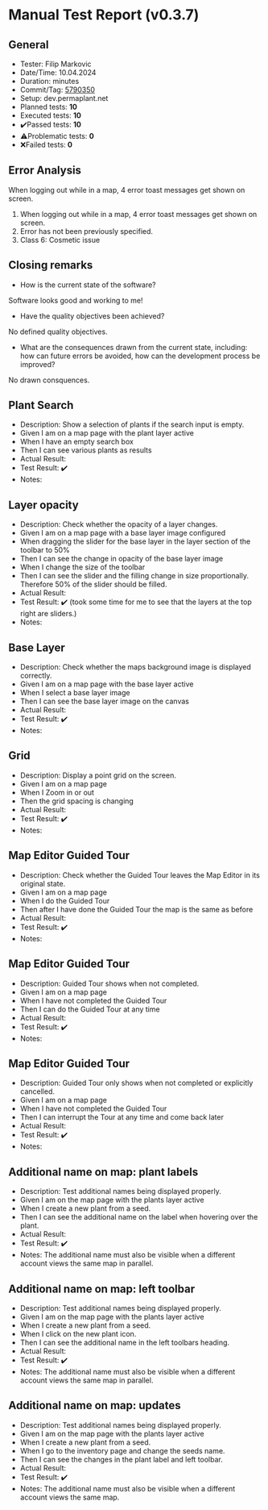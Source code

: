 # Manual Test Report (v0.3.7)

## General

- Tester: Filip Markovic
- Date/Time: 10.04.2024
- Duration: minutes
- Commit/Tag: [5790350](https://github.com/ElektraInitiative/PermaplanT/commit/5790350ec433075dc6ac3779b62ff8a1b87b40d3)
- Setup: dev.permaplant.net
- Planned tests: **10**
- Executed tests: **10**
- ✔️Passed tests: **10**
- ⚠️Problematic tests: **0**
- ❌Failed tests: **0**

## Error Analysis

When logging out while in a map, 4 error toast messages get shown on screen.

1. When logging out while in a map, 4 error toast messages get shown on screen.
2. Error has not been previously specified.
3. Class 6: Cosmetic issue

## Closing remarks

- How is the current state of the software?

Software looks good and working to me!

- Have the quality objectives been achieved?

No defined quality objectives.

- What are the consequences drawn from the current state, including: how can future errors be avoided, how can the development process be improved?

No drawn consquences.

## Plant Search

- Description: Show a selection of plants if the search input is empty.
- Given I am on a map page with the plant layer active
- When I have an empty search box
- Then I can see various plants as results
- Actual Result:
- Test Result: ✔️
- Notes:

## Layer opacity

- Description: Check whether the opacity of a layer changes.
- Given I am on a map page with a base layer image configured
- When dragging the slider for the base layer in the layer section of the toolbar to 50%
- Then I can see the change in opacity of the base layer image
- When I change the size of the toolbar
- Then I can see the slider and the filling change in size proportionally. Therefore 50% of the slider should be filled.
- Actual Result:
- Test Result: ✔️ (took some time for me to see that the layers at the top right are sliders.)
- Notes:

## Base Layer

- Description: Check whether the maps background image is displayed correctly.
- Given I am on a map page with the base layer active
- When I select a base layer image
- Then I can see the base layer image on the canvas
- Actual Result:
- Test Result: ✔️
- Notes:

## Grid

- Description: Display a point grid on the screen.
- Given I am on a map page
- When I Zoom in or out
- Then the grid spacing is changing
- Actual Result:
- Test Result: ✔️
- Notes:

## Map Editor Guided Tour

- Description: Check whether the Guided Tour leaves the Map Editor in its original state.
- Given I am on a map page
- When I do the Guided Tour
- Then after I have done the Guided Tour the map is the same as before
- Actual Result:
- Test Result: ✔️
- Notes:

## Map Editor Guided Tour

- Description: Guided Tour shows when not completed.
- Given I am on a map page
- When I have not completed the Guided Tour
- Then I can do the Guided Tour at any time
- Actual Result:
- Test Result: ✔️
- Notes:

## Map Editor Guided Tour

- Description: Guided Tour only shows when not completed or explicitly cancelled.
- Given I am on a map page
- When I have not completed the Guided Tour
- Then I can interrupt the Tour at any time and come back later
- Actual Result:
- Test Result: ✔️
- Notes:

## Additional name on map: plant labels

- Description: Test additional names being displayed properly.
- Given I am on the map page with the plants layer active
- When I create a new plant from a seed.
- Then I can see the additional name on the label when hovering over the plant.
- Actual Result:
- Test Result: ✔️
- Notes: The additional name must also be visible when a different account views the same map in parallel.

## Additional name on map: left toolbar

- Description: Test additional names being displayed properly.
- Given I am on the map page with the plants layer active
- When I create a new plant from a seed.
- When I click on the new plant icon.
- Then I can see the additional name in the left toolbars heading.
- Actual Result:
- Test Result: ✔️
- Notes: The additional name must also be visible when a different account views the same map in parallel.

## Additional name on map: updates

- Description: Test additional names being displayed properly.
- Given I am on the map page with the plants layer active
- When I create a new plant from a seed.
- When I go to the inventory page and change the seeds name.
- Then I can see the changes in the plant label and left toolbar.
- Actual Result:
- Test Result: ✔️
- Notes: The additional name must also be visible when a different account views the same map.

